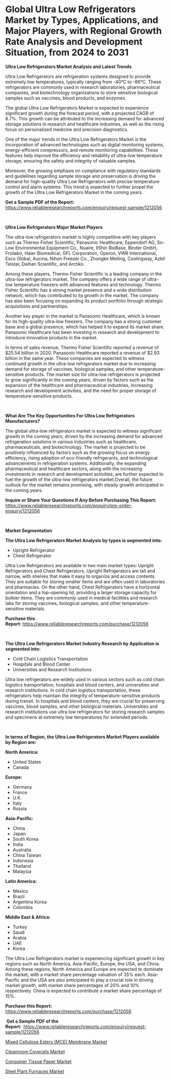 <p><h1>Global Ultra Low Refrigerators Market by Types, Applications, and Major Players, with Regional Growth Rate Analysis and Development Situation, from 2024 to 2031</h1></p><p><strong>Ultra Low Refrigerators Market Analysis and Latest Trends</strong></p>
<p><p>Ultra Low Refrigerators are refrigeration systems designed to provide extremely low temperatures, typically ranging from -40°C to -86°C. These refrigerators are commonly used in research laboratories, pharmaceutical companies, and biotechnology organizations to store sensitive biological samples such as vaccines, blood products, and enzymes.</p><p>The global Ultra Low Refrigerators Market is expected to experience significant growth during the forecast period, with a projected CAGR of 8.7%. This growth can be attributed to the increasing demand for advanced storage solutions in research and healthcare industries, as well as the rising focus on personalized medicine and precision diagnostics.</p><p>One of the major trends in the Ultra Low Refrigerators Market is the incorporation of advanced technologies such as digital monitoring systems, energy-efficient compressors, and remote monitoring capabilities. These features help improve the efficiency and reliability of ultra-low temperature storage, ensuring the safety and integrity of valuable samples.</p><p>Moreover, the growing emphasis on compliance with regulatory standards and guidelines regarding sample storage and preservation is driving the demand for high-quality Ultra Low Refrigerators with precise temperature control and alarm systems. This trend is expected to further propel the growth of the Ultra Low Refrigerators Market in the coming years.</p></p>
<p><strong>Get a Sample PDF of the Report:&nbsp;</strong> <a href="https://www.reliableresearchreports.com/enquiry/request-sample/1212056">https://www.reliableresearchreports.com/enquiry/request-sample/1212056</a></p>
<p>&nbsp;</p>
<p><strong>Ultra Low Refrigerators Major Market Players</strong></p>
<p><p>The ultra-low refrigerators market is highly competitive with key players such as Thermo Fisher Scientific, Panasonic Healthcare, Eppendorf AG, So-Low Environmental Equipment Co., Nuaire, IlShin BioBase, Binder GmbH, Froilabo, Haier Biomedical, GFL Corporation, Operon, VWR International, Esco Global, Aucma, Nihon Freezer Co., Zhongke Meiling, Coolingway, Azbil Telstar, Daihan Scientific, and Arctiko.</p><p>Among these players, Thermo Fisher Scientific is a leading company in the ultra-low refrigerators market. The company offers a wide range of ultra-low temperature freezers with advanced features and technology. Thermo Fisher Scientific has a strong market presence and a wide distribution network, which has contributed to its growth in the market. The company has also been focusing on expanding its product portfolio through strategic acquisitions and partnerships.</p><p>Another key player in the market is Panasonic Healthcare, which is known for its high-quality ultra-low freezers. The company has a strong customer base and a global presence, which has helped it to expand its market share. Panasonic Healthcare has been investing in research and development to introduce innovative products in the market.</p><p>In terms of sales revenue, Thermo Fisher Scientific reported a revenue of $25.54 billion in 2020. Panasonic Healthcare reported a revenue of $2.93 billion in the same year. These companies are expected to witness continued growth in the ultra-low refrigerators market due to increasing demand for storage of vaccines, biological samples, and other temperature-sensitive products. The market size for ultra-low refrigerators is projected to grow significantly in the coming years, driven by factors such as the expansion of the healthcare and pharmaceutical industries, increasing research and development activities, and the need for proper storage of temperature-sensitive products.</p></p>
<p>&nbsp;</p>
<p><strong>What Are The Key Opportunities For Ultra Low Refrigerators Manufacturers?</strong></p>
<p><p>The global ultra-low refrigerators market is expected to witness significant growth in the coming years, driven by the increasing demand for advanced refrigeration solutions in various industries such as healthcare, pharmaceuticals, and biotechnology. The market is projected to be positively influenced by factors such as the growing focus on energy efficiency, rising adoption of eco-friendly refrigerants, and technological advancements in refrigeration systems. Additionally, the expanding pharmaceutical and healthcare sectors, along with the increasing investments in research and development activities, are further expected to fuel the growth of the ultra-low refrigerators market.Overall, the future outlook for the market remains promising, with steady growth anticipated in the coming years.</p></p>
<p><strong>Inquire or Share Your Questions If Any Before Purchasing This Report:</strong> <a href="https://www.reliableresearchreports.com/enquiry/pre-order-enquiry/1212056">https://www.reliableresearchreports.com/enquiry/pre-order-enquiry/1212056</a></p>
<p>&nbsp;</p>
<p><strong>Market Segmentation</strong></p>
<p><strong>The Ultra Low Refrigerators Market Analysis by types is segmented into:</strong></p>
<p><ul><li>Upright Refrigerator</li><li>Chest Refrigerator</li></ul></p>
<p><p>Ultra Low Refrigerators are available in two main market types: Upright Refrigerators and Chest Refrigerators. Upright Refrigerators are tall and narrow, with shelves that make it easy to organize and access contents. They are suitable for storing smaller items and are often used in laboratories and pharmacies. On the other hand, Chest Refrigerators have a horizontal orientation and a top-opening lid, providing a larger storage capacity for bulkier items. They are commonly used in medical facilities and research labs for storing vaccines, biological samples, and other temperature-sensitive materials.</p></p>
<p><strong>Purchase this Report:&nbsp;</strong><a href="https://www.reliableresearchreports.com/purchase/1212056">https://www.reliableresearchreports.com/purchase/1212056</a></p>
<p>&nbsp;</p>
<p><strong>The Ultra Low Refrigerators Market Industry Research by Application is segmented into:</strong></p>
<p><ul><li>Cold Chain Logistics Transportation</li><li>Hospitals and Blood Center</li><li>Universities and Research Institutions</li></ul></p>
<p><p>Ultra low refrigerators are widely used in various sectors such as cold chain logistics transportation, hospitals and blood centers, and universities and research institutions. In cold chain logistics transportation, these refrigerators help maintain the integrity of temperature-sensitive products during transit. In hospitals and blood centers, they are crucial for preserving vaccines, blood samples, and other biological materials. Universities and research institutions use ultra low refrigerators for storing research samples and specimens at extremely low temperatures for extended periods.</p></p>
<p>&nbsp;</p>
<p><strong>In terms of Region, the Ultra Low Refrigerators Market Players available by Region are:</strong></p>
<p>
    <p> <strong> North America: </strong>
        <ul>
            <li>United States</li>
            <li>Canada</li>
        </ul>
        </p> 
    <p> <strong> Europe: </strong>
        <ul>
            <li>Germany</li>
            <li>France</li>
            <li>U.K.</li>
            <li>Italy</li>
            <li>Russia</li>
        </ul>
        </p> 
    <p> <strong> Asia-Pacific: </strong>
        <ul>
            <li>China</li>
            <li>Japan</li>
            <li>South Korea</li>
            <li>India</li>
            <li>Australia</li>
            <li>China Taiwan</li>
            <li>Indonesia</li>
            <li>Thailand</li>
            <li>Malaysia</li>
        </ul>
        </p> 
    <p> <strong> Latin America: </strong>
        <ul>
            <li>Mexico</li>
            <li>Brazil</li>
            <li>Argentina Korea</li>
            <li>Colombia</li>
        </ul>
        </p> 
    <p> <strong> Middle East & Africa: </strong>
        <ul>
            <li>Turkey</li>
            <li>Saudi</li>
            <li>Arabia</li>
            <li>UAE</li>
            <li>Korea</li>
        </ul>
    </p>
    </p>
<p><p>The Ultra Low Refrigerators market is experiencing significant growth in key regions such as North America, Asia-Pacific, Europe, the USA, and China. Among these regions, North America and Europe are expected to dominate the market, with a market share percentage valuation of 35% each. Asia-Pacific and the USA are also anticipated to play a crucial role in driving market growth, with market share percentages of 20% and 10% respectively. China is expected to contribute a market share percentage of 15%.</p></p>
<p><strong>Purchase this Report: </strong><a href="https://www.reliableresearchreports.com/purchase/1212056">https://www.reliableresearchreports.com/purchase/1212056</a></p>
<p>&nbsp;<strong>Get a Sample PDF of the Report:&nbsp;&nbsp;</strong><a href="https://www.reliableresearchreports.com/enquiry/request-sample/1212056">https://www.reliableresearchreports.com/enquiry/request-sample/1212056</a></p>
<p><strong></strong></p>
<p><p><a href="https://github.com/julyju69/Market-Research-Report-List-2/blob/main/mixed-cellulose-esters-mce-membrane-market.md">Mixed Cellulose Esters (MCE) Membrane Market</a></p><p><a href="https://github.com/nathandecarvalho/Market-Research-Report-List-2/blob/main/cleanroom-coveralls-market.md">Cleanroom Coveralls Market</a></p><p><a href="https://github.com/kosella/Market-Research-Report-List-2/blob/main/consumer-tissue-paper-market.md">Consumer Tissue Paper Market</a></p><p><a href="https://github.com/kufem1/Market-Research-Report-List-1/blob/main/steel-plant-furnaces-market.md">Steel Plant Furnaces Market</a></p></p>